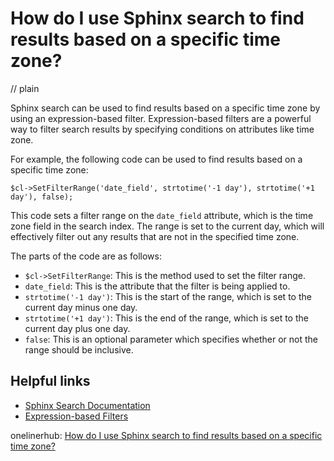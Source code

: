# How do I use Sphinx search to find results based on a specific time zone?
// plain

Sphinx search can be used to find results based on a specific time zone by using an expression-based filter. Expression-based filters are a powerful way to filter search results by specifying conditions on attributes like time zone.

For example, the following code can be used to find results based on a specific time zone:

```
$cl->SetFilterRange('date_field', strtotime('-1 day'), strtotime('+1 day'), false);
```

This code sets a filter range on the `date_field` attribute, which is the time zone field in the search index. The range is set to the current day, which will effectively filter out any results that are not in the specified time zone.

The parts of the code are as follows:

- `$cl->SetFilterRange`: This is the method used to set the filter range.
- `date_field`: This is the attribute that the filter is being applied to.
- `strtotime('-1 day')`: This is the start of the range, which is set to the current day minus one day.
- `strtotime('+1 day')`: This is the end of the range, which is set to the current day plus one day.
- `false`: This is an optional parameter which specifies whether or not the range should be inclusive.

## Helpful links

- [Sphinx Search Documentation](http://sphinxsearch.com/docs/current.html)
- [Expression-based Filters](http://sphinxsearch.com/docs/current.html#expressions-filters)

onelinerhub: [How do I use Sphinx search to find results based on a specific time zone?](https://onelinerhub.com/sphinxsearch/how-do-i-use-sphinx-search-to-find-results-based-on-a-specific-time-zone)